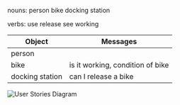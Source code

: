 nouns:
person
bike
docking station

verbs:
use
release
see
working

Object | Messages
------ | --------
person|         
bike| is it working, condition of bike
docking station|can I release a bike

![User Stories Diagram](https://i.imgur.com/TfR3p0q.jpg)
